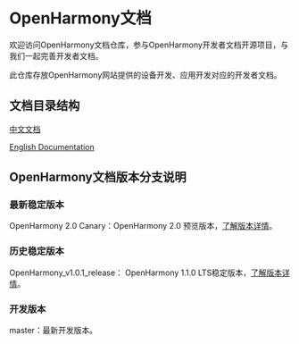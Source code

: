 # OpenHarmony文档

欢迎访问OpenHarmony文档仓库，参与OpenHarmony开发者文档开源项目，与我们一起完善开发者文档。

此仓库存放OpenHarmony网站提供的设备开发、应用开发对应的开发者文档。

## 文档目录结构

[中文文档](zh-cn/readme.md)

[English Documentation](en/readme.md)

## OpenHarmony文档版本分支说明

### 最新稳定版本

OpenHarmony 2.0 Canary：OpenHarmony 2.0 预览版本，[了解版本详情](zh-cn/release-notes/OpenHarmony-2-0-Canary.md)。

### 历史稳定版本

OpenHarmony_v1.0.1_release： OpenHarmony 1.1.0 LTS稳定版本，[了解版本详情](zh-cn/release-notes/OpenHarmony-1-1-0-LTS.md)。

### 开发版本

master：最新开发版本。





